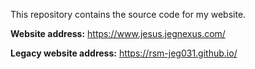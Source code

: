 This repository contains the source code for my website. 

**Website address:** <https://www.jesus.jegnexus.com/>

**Legacy website address:** <https://rsm-jeg031.github.io/>
